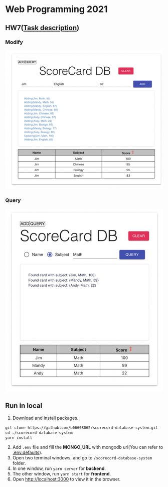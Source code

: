 # Web Programming 2021

## HW7([Task description](https://github.com/b06608062/scorecord-database-system/blob/master/hw7.pdf))

### Modify
![This is an image](https://github.com/b06608062/scorecord-database-system/blob/master/demo_image/截圖%202022-03-25%20下午7.54.37.png)

### Query
![This is an image](https://github.com/b06608062/scorecord-database-system/blob/master/demo_image/截圖%202022-03-25%20下午7.55.08.png)

## Run in local
1. Download and install packages.
```
git clone https://github.com/b06608062/scorecord-database-system.git
cd ./scorecord-database-system
yarn install
```
2. Add `.env` file and fill the **MONGO_URL** with mongodb url(You can refer to [.env.defaults](https://github.com/b06608062/scorecord-database-system/blob/master/backend/.env.defaults)).
4. Open two terminal windows, and go to `/scorecord-database-system` folder.
5. In one window, run `yarn server` for **backend**.
6. The other window, run `yarn start` for **frontend**.
7. Open [http://localhost:3000](http://localhost:3000) to view it in the browser.
